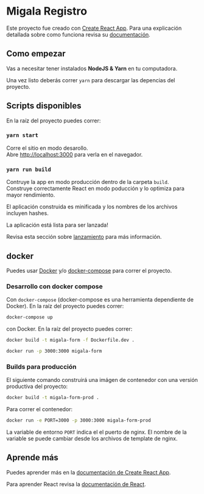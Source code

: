 # Migala Registro

Este proyecto fue creado con [Create React App](https://github.com/facebook/create-react-app). Para una explicación detallada sobre como funciona revisa su [documentación](https://github.com/facebook/create-react-app).

## Como empezar

Vas a necesitar tener instalados **NodeJS & Yarn** en tu computadora.

Una vez listo deberás correr `yarn` para descargar las depencias del proyecto.

## Scripts disponibles

En la raíz del proyecto puedes correr:

### `yarn start`

Corre el sitio en modo desarollo.\
Abre [http://localhost:3000](http://localhost:3000) para verla en el navegador.

### `yarn run build`

Contruye la app en modo producción dentro de la carpeta `build`.\
Construye correctamente React en modo poducción y lo optimiza para mayor rendimiento.

El aplicación construida es minificada y los nombres de los archivos incluyen hashes.

La aplicación está lista para ser lanzada!

Revisa esta sección sobre [lanzamiento](https://facebook.github.io/create-react-app/docs/deployment) para más información.

## docker

Puedes usar [Docker](https://docs.docker.com/get-docker/) y/o [docker-compose](https://docs.docker.com/compose/install/) para correr el proyecto.

### Desarrollo con docker compose

Con `docker-compose` (docker-compose es una herramienta dependiente de Docker). En la raíz del proyecto puedes correr:

```sh
docker-compose up
```

con Docker. En la raíz del proyecto puedes correr:

```sh
docker build -t migala-form -f Dockerfile.dev .
```

```sh
docker run -p 3000:3000 migala-form
```

### Builds para producción

El siguiente comando construirá una imágen de contenedor con una versión
productiva del proyecto:

```sh
docker build -t migala-form-prod .
```

Para correr el contenedor:

```sh
docker run -e PORT=3000 -p 3000:3000 migala-form-prod
```

La variable de entorno `PORT` indica el el puerto de nginx. El nombre de la 
variable se puede cambiar desde los archivos de template de nginx.


## Aprende más

Puedes aprender más en la [documentación de Create React App](https://facebook.github.io/create-react-app/docs/getting-started).

Para aprender React revisa la [documentación de React](https://reactjs.org/).
